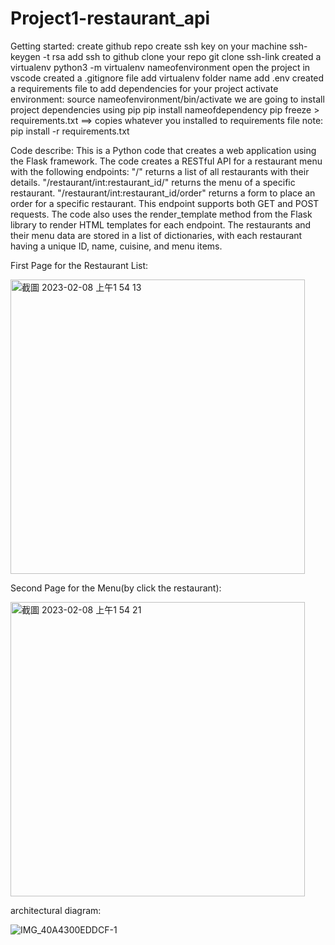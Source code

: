 # Project1-restaurant_api
Getting started:
create github repo
create ssh key on your machine
ssh-keygen -t rsa
add ssh to github
clone your repo git clone ssh-link
created a virtualenv 
python3 -m virtualenv nameofenvironment
open the project in vscode
created a .gitignore file add virtualenv folder name add .env
created a requirements file to add dependencies for your project
activate environment: source nameofenvironment/bin/activate
we are going to install project dependencies using pip 
pip install nameofdependency
pip freeze > requirements.txt ==> copies whatever you installed to requirements file
note: pip install -r requirements.txt


Code describe:
This is a Python code that creates a web application using the Flask framework. The code creates a RESTful API for a restaurant menu with the following endpoints:
"/" returns a list of all restaurants with their details.
"/restaurant/int:restaurant_id/" returns the menu of a specific restaurant.
"/restaurant/int:restaurant_id/order" returns a form to place an order for a specific restaurant. This endpoint supports both GET and POST requests.
The code also uses the render_template method from the Flask library to render HTML templates for each endpoint. The restaurants and their menu data are stored in a list of dictionaries, with each restaurant having a unique ID, name, cuisine, and menu items.

First Page for the Restaurant List:


<img width="471" alt="截圖 2023-02-08 上午1 54 13" src="https://user-images.githubusercontent.com/70717089/217460035-9d9ea00d-2485-48a2-90ae-06c95eb84401.png">

Second Page for the Menu(by click the restaurant):


<img width="471" alt="截圖 2023-02-08 上午1 54 21" src="https://user-images.githubusercontent.com/70717089/217460090-67cb4163-43d3-44b0-835b-9480c2bc3367.png">


architectural diagram:


![IMG_40A4300EDDCF-1](https://user-images.githubusercontent.com/70717089/217460103-e049690b-e4bc-46b3-bad1-e59a25b7b2fd.jpeg)






